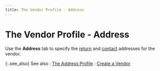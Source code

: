 ```yaml
---
title: The Vendor Profile - Address
---
```


# The Vendor Profile - Address


Use the **Address** tab to specify  the [return]({{site.mv_baseurl}}/creating/address-tab/return_address_address_tab_vendor_profile.html)  and [contact]({{site.mv_baseurl}}/creating/address-tab/contact_address_address_tab_vendor_profile.html)  addresses for the vendor.


{:.see_also}
See also
: [The  Address Profile]({{site.mv_baseurl}}/creating/address-tab/address/the_address_profile_vendor_steps.html)
: [Create a Vendor]({{site.mv_baseurl}}/creating/setting_up_vendors.html)
